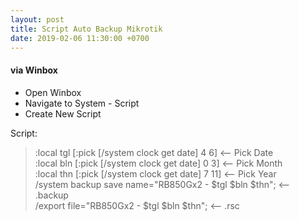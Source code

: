 ```yaml
---
layout: post
title: Script Auto Backup Mikrotik
date: 2019-02-06 11:30:00 +0700
---
```


#### via Winbox
- Open Winbox
- Navigate to System - Script
- Create New Script

Script: 
> :local tgl [:pick [/system clock get date] 4 6] <-- Pick Date  
:local bln [:pick [/system clock get date] 0 3] <-- Pick Month  
:local thn [:pick [/system clock get date] 7 11] <-- Pick Year  
/system backup save name="RB850Gx2 - $tgl $bln $thn"; <-- .backup  
/export file="RB850Gx2 - $tgl $bln $thn"; <-- .rsc


